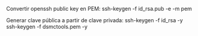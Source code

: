 Convertir openssh public key en PEM:
ssh-keygen -f id_rsa.pub -e -m pem

Generar clave pública a partir de clave privada:
ssh-keygen -f id_rsa -y
ssh-keygen -f dsmctools.pem -y
